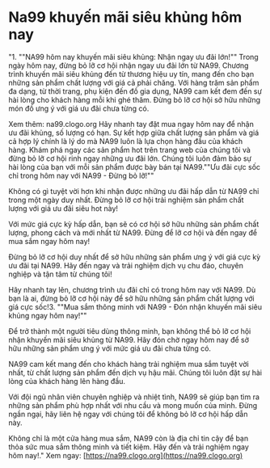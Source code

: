 # Na99 khuyến mãi siêu khủng hôm nay
"1. ""NA99 hôm nay khuyến mãi siêu khủng: Nhận ngay ưu đãi lớn!""
Trong ngày hôm nay, đừng bỏ lỡ cơ hội nhận ngay ưu đãi lớn từ NA99. Chương trình khuyến mãi siêu khủng đến từ thương hiệu uy tín, mang đến cho bạn những sản phẩm chất lượng với giá cả phải chăng.
Với hàng trăm sản phẩm đa dạng, từ thời trang, phụ kiện đến đồ gia dụng, NA99 cam kết đem đến sự hài lòng cho khách hàng mỗi khi ghé thăm. Đừng bỏ lỡ cơ hội sở hữu những món đồ ưng ý với giá ưu đãi chưa từng có.

Xem thêm: na99.clogo.org
Hãy nhanh tay đặt mua ngay hôm nay để nhận ưu đãi khủng, số lượng có hạn. Sự kết hợp giữa chất lượng sản phẩm và giá cả hợp lý chính là lý do mà NA99 luôn là lựa chọn hàng đầu của khách hàng.
Khám phá ngay các sản phẩm hot trên trang web của chúng tôi và đừng bỏ lỡ cơ hội rinh ngay những ưu đãi lớn. Chúng tôi luôn đảm bảo sự hài lòng của bạn với mỗi sản phẩm được bày bán tại NA99.""Ưu đãi cực sốc chỉ trong hôm nay với NA99 - Đừng bỏ lỡ!""

Không có gì tuyệt vời hơn khi nhận được những ưu đãi hấp dẫn từ NA99 chỉ trong một ngày duy nhất. Đừng bỏ lỡ cơ hội trải nghiệm sản phẩm chất lượng với giá ưu đãi siêu hot này!

Với mức giá cực kỳ hấp dẫn, bạn sẽ có cơ hội sở hữu những sản phẩm chất lượng, phong cách và mới nhất từ NA99. Đừng để lỡ cơ hội và đến ngay để mua sắm ngay hôm nay!

Đừng bỏ lỡ cơ hội duy nhất để sở hữu những sản phẩm ưng ý với giá cực kỳ ưu đãi tại NA99. Hãy đến ngay và trải nghiệm dịch vụ chu đáo, chuyên nghiệp và tận tâm từ chúng tôi!

Hãy nhanh tay lên, chương trình ưu đãi chỉ có trong hôm nay với NA99. Dù bạn là ai, đừng bỏ lỡ cơ hội này để sở hữu những sản phẩm chất lượng với giá cực sốc!3. ""Mua sắm thông minh với NA99 - Đón nhận khuyến mãi siêu khủng ngay hôm nay!""

Để trở thành một người tiêu dùng thông minh, bạn không thể bỏ lỡ cơ hội nhận khuyến mãi siêu khủng từ NA99. Hãy đón chờ ngay hôm nay để sở hữu những sản phẩm ưng ý với mức giá ưu đãi chưa từng có.

NA99 cam kết mang đến cho khách hàng trải nghiệm mua sắm tuyệt vời nhất, từ chất lượng sản phẩm đến dịch vụ hậu mãi. Chúng tôi luôn đặt sự hài lòng của khách hàng lên hàng đầu.

Với đội ngũ nhân viên chuyên nghiệp và nhiệt tình, NA99 sẽ giúp bạn tìm ra những sản phẩm phù hợp nhất với nhu cầu và mong muốn của mình. Đừng ngần ngại, hãy liên hệ ngay với chúng tôi để không bỏ lỡ cơ hội hấp dẫn này.

Không chỉ là một cửa hàng mua sắm, NA99 còn là địa chỉ tin cậy để bạn thỏa sức mua sắm thông minh và tiết kiệm. Hãy đến và trải nghiệm ngay hôm nay!."
Xem ngay: [https://na99.clogo.org](https://na99.clogo.org)